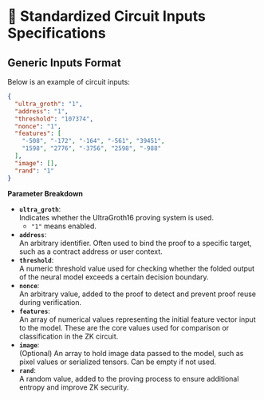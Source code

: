 # 📃 Standardized Circuit Inputs Specifications

## Generic Inputs Format

Below is an example of circuit inputs:

```json
{
  "ultra_groth": "1",
  "address": "1",
  "threshold": "107374",
  "nonce": "1",
  "features": [
    "-508", "-172", "-164", "-561", "39451",
    "1598", "2776", "-3756", "2598", "-988"
  ],
  "image": [],
  "rand": "1"
}
```

**Parameter Breakdown**

* **`ultra_groth`**:\
  Indicates whether the UltraGroth16 proving system is used.
  * `"1"` means enabled.
* **`address`**:\
  An arbitrary identifier. Often used to bind the proof to a specific target, such as a contract address or user context.
* **`threshold`**:\
  A numeric threshold value used for checking whether the folded output of the neural model exceeds a certain decision boundary.
* **`nonce`**:\
  An arbitrary value, added to the proof to detect and prevent proof reuse during verification.
* **`features`**:\
  An array of numerical values representing the initial feature vector input to the model. These are the core values used for comparison or classification in the ZK circuit.
* **`image`**:\
  (Optional) An array to hold image data passed to the model, such as pixel values or serialized tensors. Can be empty if not used.
* **`rand`**:\
  A random value, added to the proving process to ensure additional entropy and improve ZK security.
